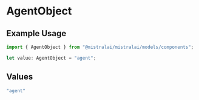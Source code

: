 # AgentObject

## Example Usage

```typescript
import { AgentObject } from "@mistralai/mistralai/models/components";

let value: AgentObject = "agent";
```

## Values

```typescript
"agent"
```
